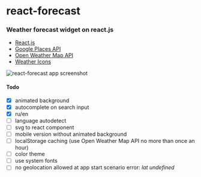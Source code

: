 # react-forecast
### Weather forecast widget on react.js

* [React.js](https://facebook.github.io/react/)
* [Google Places API](https://developers.google.com/places/)
* [Open Weather Map API](https://openweathermap.org/api)
* [Weather Icons](https://github.com/erikflowers/weather-icons)

![react-forecast app screenshot](https://image.ibb.co/eRaKma/react_forecast_screen.jpg)



#### Todo
- [x] animated background
- [x] autocomplete on search input
- [x] ru/en
- [ ] language autodetect
- [ ] svg to react component
- [ ] mobile version without animated background
- [ ] localStorage caching (use Open Weather Map API no more than once an hour)
- [ ] color theme
- [ ] use system fonts
- [ ] no geolocation allowed at app start scenario error: _lat undefined_

